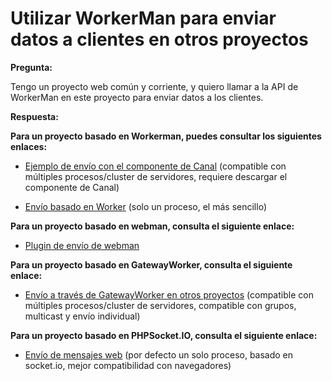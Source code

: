 # Utilizar WorkerMan para enviar datos a clientes en otros proyectos

**Pregunta:**

Tengo un proyecto web común y corriente, y quiero llamar a la API de WorkerMan en este proyecto para enviar datos a los clientes.

**Respuesta:**

**Para un proyecto basado en Workerman, puedes consultar los siguientes enlaces:**

- [Ejemplo de envío con el componente de Canal](../components/channel-examples.md) (compatible con múltiples procesos/cluster de servidores, requiere descargar el componente de Canal)

- [Envío basado en Worker](https://www.workerman.net/q/508) (solo un proceso, el más sencillo)

**Para un proyecto basado en webman, consulta el siguiente enlace:**
- [Plugin de envío de webman](https://www.workerman.net/plugin/2)

**Para un proyecto basado en GatewayWorker, consulta el siguiente enlace:**

- [Envío a través de GatewayWorker en otros proyectos](https://www.workerman.net/doc/gateway-worker/push-in-other-project.html) (compatible con múltiples procesos/cluster de servidores, compatible con grupos, multicast y envío individual)

**Para un proyecto basado en PHPSocket.IO, consulta el siguiente enlace:**

- [Envío de mensajes web](https://www.workerman.net/web-sender) (por defecto un solo proceso, basado en socket.io, mejor compatibilidad con navegadores)
